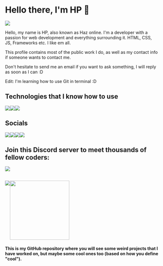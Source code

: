 # Hello there, I'm HP 👋

<img src="https://yt3.googleusercontent.com/fZ7S2Lo83t4dfXRhC7cT1jJIaCe3cZz6bZVR6OpyPYnzJosIUsixXF8H1ISrr1tcBt-aYmnlZg=w1060-fcrop64=1,00005a57ffffa5a8-k-c0xffffffff-no-nd-rj">

<p>Hello, my name is HP, also known as Haz online. I'm a developer with a passion for web development and everything surrounding it. HTML, CSS, JS, Frameworks etc. I like em all.

This profile contains most of the public work I do, as well as my contact info if someone wants to contact me. 

Don't hesitate to send me an email if you want to ask something, I will reply as soon as I can :D

Edit: I'm learning how to use Git in terminal :D</p>

## Technologies that I know how to use

<div style="display: flex;">
  <img src="https://img.shields.io/badge/-StackOverflow-001633?style=for-the-badge&logo=stackoverflow">
  <img src="https://img.shields.io/badge/-Google-001633?style=for-the-badge&logo=google">
  <img src="https://img.shields.io/badge/-YouTube-001633?style=for-the-badge&logo=youtube">
</div>

## Socials
<div style="display: flex;">
  <a href=""><img src="https://img.shields.io/badge/-Discord-black?style=for-the-badge&logo=discord&label=haz7a"></a>
  <a href="https://twitter.com/haz7a_"><img src="https://img.shields.io/badge/-Twitter-black?style=for-the-badge&logo=twitter&label=haz7a_"></a>
  <a href="https://youtube.com/@HP-HAZ"><img src="https://img.shields.io/badge/-YouTube-black?style=for-the-badge&logo=youtube&label=HP-HAZ"></a>
  <a href="mailto:hphgs@hotmail.com"><img src="https://img.shields.io/badge/-Email-black?style=for-the-badge&logo=gmail&label=hphgs@hotmail.com"></a>
</div>

## Join this Discord server to meet thousands of fellow coders:
<a href="https://discord.gg/3chuca3EMh"><img src="https://discord.com/api/guilds/783359069993435146/widget.png?style=banner2"></a>

<br>
<div style="display: flex; width:100%; ">
  <img align="center" src="https://github-readme-stats.vercel.app/api?username=hphgs&show_icons=true&theme=rose_pine" />
  <img align="center" src="https://github-readme-stats.vercel.app/api/top-langs/?username=hphgs&layout=compact&card_width=250&langs_count=6&theme=rose_pine&hide_progress=true" height="195rem" />
</div>

<h4>This is my GitHub repository where you will see some weird projects that I have worked on, but maybe some cool ones too (based on how you define "cool").</h4>

<!-- old

### Hello, world! 👋

I'm HP. Not much about me, to be honest.

- 🔭 I’m currently working on a global notes app using HTML, JS, and PHP.
- 🌱 I’m currently learning web development, specifically JS at the moment.
- 📫 How to reach me: N/A

-->

<!--
**HPHGS/hphgs** is a ✨ _special_ ✨ repository because its `README.md` (this file) appears on your GitHub profile.

Here are some ideas to get you started:

- 🔭 I’m currently working on ...
- 🌱 I’m currently learning ...
- 👯 I’m looking to collaborate on ...
- 🤔 I’m looking for help with ...
- 💬 Ask me about ...
- 📫 How to reach me: ...
- 😄 Pronouns: ...
- ⚡ Fun fact: ...
-->
